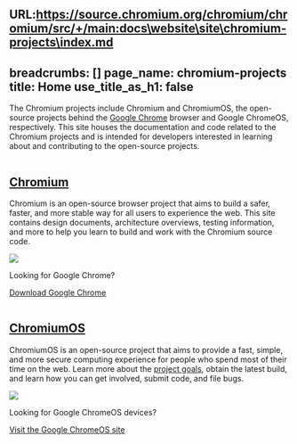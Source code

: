 URL:https://source.chromium.org/chromium/chromium/src/+/main:docs\website\site\chromium-projects\index.md
---
breadcrumbs: []
page_name: chromium-projects
title: Home
use_title_as_h1: false
---

The Chromium projects include Chromium and ChromiumOS, the open-source projects
behind the [Google Chrome](https://www.google.com/chrome) browser and Google
ChromeOS, respectively. This site houses the documentation and code related to
the Chromium projects and is intended for developers interested in learning
about and contributing to the open-source projects.

<div class="two-column-container">
<div class="column">

## [Chromium](/Home)

Chromium is an open-source browser project that aims to build a safer, faster,
and more stable way for all users to experience the web. This site contains
design documents, architecture overviews, testing information, and more to help
you learn to build and work with the Chromium source code.

[![](/chromium-projects/logo_chrome_color_1x_web_32dp.png)](https://www.google.com/chrome)

Looking for Google Chrome?

[Download Google Chrome](https://www.google.com/chrome)

</div>
<div class="column">

## [ChromiumOS](/chromium-os)

ChromiumOS is an open-source project that aims to provide a fast, simple, and
more secure computing experience for people who spend most of their time on the
web. Learn more about the [project
goals](https://googleblog.blogspot.com/2009/11/releasing-chromium-os-open-source.html),
obtain the latest build, and learn how you can get involved, submit code, and
file bugs.

[![](/chromium-projects/logo_chrome_color_1x_web_32dp.png)](https://www.google.com/chrome)

Looking for Google ChromeOS devices?

[Visit the Google ChromeOS site](https://www.google.com/chromeos)

</div>
</div>
